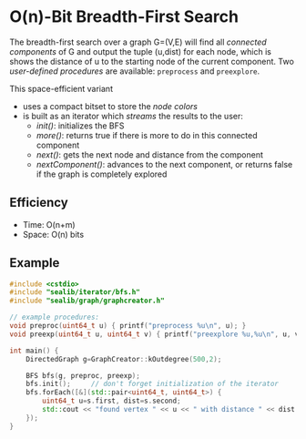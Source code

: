 O(n)-Bit Breadth-First Search
===
The breadth-first search over a graph G=(V,E) will find all *connected components* of G and output the tuple (u,dist) for each node, which is shows the distance of u to the starting node of the current component. Two *user-defined procedures* are available: `preprocess` and `preexplore`.

This space-efficient variant
- uses a compact bitset to store the *node colors*
- is built as an iterator which *streams* the results to the user:
	- *init()*: initializes the BFS
	- *more()*: returns true if there is more to do in this connected component
	- *next()*: gets the next node and distance from the component
	- *nextComponent()*: advances to the next component, or returns false if the graph is completely explored

## Efficiency
* Time: O(n+m)
* Space: O(n) bits

## Example
```cpp
#include <cstdio>
#include "sealib/iterator/bfs.h"
#include "sealib/graph/graphcreator.h"

// example procedures:
void preproc(uint64_t u) { printf("preprocess %u\n", u); }
void preexp(uint64_t u, uint64_t v) { printf("preexplore %u,%u\n", u, v); }

int main() {
    DirectedGraph g=GraphCreator::kOutdegree(500,2);

    BFS bfs(g, preproc, preexp);
    bfs.init();		// don't forget initialization of the iterator
    bfs.forEach([&](std::pair<uint64_t, uint64_t>) { 
        uint64_t u=s.first, dist=s.second;
        std::cout << "found vertex " << u << " with distance " << dist << "\n";
    });
}
```
